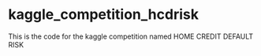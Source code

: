 # kaggle_competition_hcdrisk
This is the code for the kaggle competition named HOME CREDIT DEFAULT RISK
